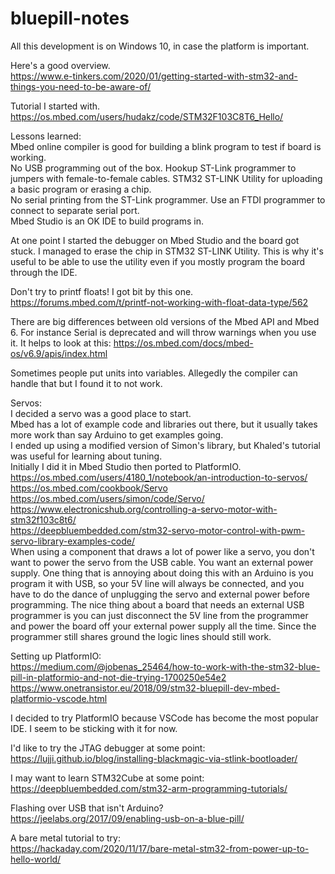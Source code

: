 # bluepill-notes
All this development is on Windows 10, in case the platform is important.

Here's a good overview.\
https://www.e-tinkers.com/2020/01/getting-started-with-stm32-and-things-you-need-to-be-aware-of/

Tutorial I started with.\
https://os.mbed.com/users/hudakz/code/STM32F103C8T6_Hello/

Lessons learned:\
Mbed online compiler is good for building a blink program to test if board is working.\
No USB programming out of the box. Hookup ST-Link programmer to jumpers with female-to-female cables. STM32 ST-LINK Utility for uploading a basic program or erasing a chip.\
No serial printing from the ST-Link programmer. Use an FTDI programmer to connect to separate serial port.\
Mbed Studio is an OK IDE to build programs in.

At one point I started the debugger on Mbed Studio and the board got stuck. I managed to erase the chip in STM32 ST-LINK Utility. This is why it's useful to be able to use the utility even if you mostly program the board through the IDE.

Don't try to printf floats! I got bit by this one.
https://forums.mbed.com/t/printf-not-working-with-float-data-type/562

There are big differences between old versions of the Mbed API and Mbed 6.
For instance Serial is deprecated and will throw warnings when you use it.
It helps to look at this:
https://os.mbed.com/docs/mbed-os/v6.9/apis/index.html

Sometimes people put units into variables. Allegedly the compiler can handle that but I found it to not work.

Servos:\
I decided a servo was a good place to start.\
Mbed has a lot of example code and libraries out there, but it usually takes more work than say Arduino to get examples going.\
I ended up using a modified version of Simon's library, but Khaled's tutorial was useful for learning about tuning.\
Initially I did it in Mbed Studio then ported to PlatformIO.\
https://os.mbed.com/users/4180_1/notebook/an-introduction-to-servos/<br>
https://os.mbed.com/cookbook/Servo<br>
https://os.mbed.com/users/simon/code/Servo/<br>
https://www.electronicshub.org/controlling-a-servo-motor-with-stm32f103c8t6/<br>
https://deepbluembedded.com/stm32-servo-motor-control-with-pwm-servo-library-examples-code/<br>
When using a component that draws a lot of power like a servo, you don't want to power the servo from the USB cable. You want an external power supply. One thing that is annoying about doing this with an Arduino is you program it with USB, so your 5V line will always be connected, and you have to do the dance of unplugging the servo and external power before programming. The nice thing about a board that needs an external USB programmer is you can just disconnect the 5V line from the programmer and power the board off your external power supply all the time. Since the programmer still shares ground the logic lines should still work.

Setting up PlatformIO:\
https://medium.com/@jobenas_25464/how-to-work-with-the-stm32-blue-pill-in-platformio-and-not-die-trying-1700250e54e2<br>
https://www.onetransistor.eu/2018/09/stm32-bluepill-dev-mbed-platformio-vscode.html

I decided to try PlatformIO because VSCode has become the most popular IDE. I seem to be sticking with it for now.

I'd like to try the JTAG debugger at some point:\
https://lujji.github.io/blog/installing-blackmagic-via-stlink-bootloader/

I may want to learn STM32Cube at some point:\
https://deepbluembedded.com/stm32-arm-programming-tutorials/

Flashing over USB that isn't Arduino?\
https://jeelabs.org/2017/09/enabling-usb-on-a-blue-pill/

A bare metal tutorial to try:\
https://hackaday.com/2020/11/17/bare-metal-stm32-from-power-up-to-hello-world/

